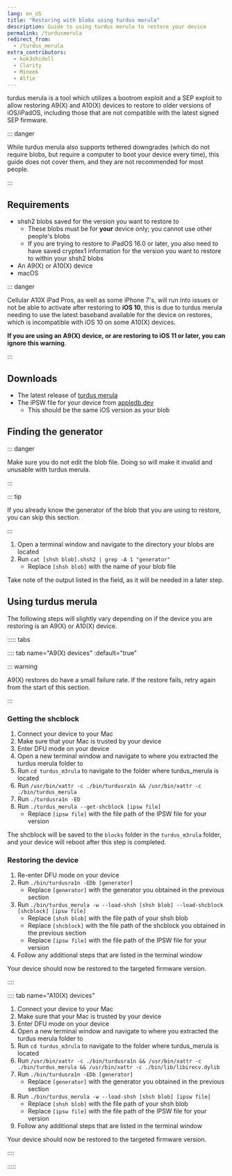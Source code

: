 ```yaml
---
lang: en_US
title: "Restoring with blobs using turdus merula"
description: Guide to using turdus merula to restore your device 
permalink: /turdusmerula
redirect_from:
  - /turdus_merula
extra_contributors:
  - kok3shidoll
  - Clarity
  - Mineek
  - Alfie
---
```


turdus merula is a tool which utilizes a bootrom exploit and a SEP exploit to allow restoring A9(X) and A10(X) devices to restore to older versions of iOS/iPadOS, including those that are not compatible with the latest signed SEP firmware.

::: danger

While turdus merula also supports tethered downgrades (which do not require blobs, but require a computer to boot your device every time), this guide does not cover them, and they are not recommended for most people.

:::

## Requirements

- shsh2 blobs saved for the version you want to restore to
  - These blobs must be for **your** device only; you cannot use other people's blobs
  - If you are trying to restore to iPadOS 16.0 or later, you also need to have saved cryptex1 information for the version you want to restore to within your shsh2 blobs
- An A9(X) or A10(X) device
- macOS

::: danger

Cellular A10X iPad Pros, as well as some iPhone 7's, will run into issues or not be able to activate after restoring to **iOS 10**, this is due to turdus merula needing to use the latest baseband available for the device on restores, which is incompatible with iOS 10 on some A10(X) devices.

**If you are using an A9(X) device, or are restoring to iOS 11 or later, you can ignore this warning**.

:::

## Downloads

- The latest release of [turdus merula](https://sep.lol)
- The iPSW file for your device from [appledb.dev](https://appledb.dev)
  - This should be the same iOS version as your blob

## Finding the generator

::: danger

Make sure you do not edit the blob file. Doing so will make it invalid and unusable with turdus merula.

:::

::: tip

If you already know the generator of the blob that you are using to restore, you can skip this section.

:::

1. Open a terminal window and navigate to the directory your blobs are located
1. Run `cat [shsh blob].shsh2 | grep -A 1 "generator"`
    - Replace `[shsh blob]` with the name of your blob file

Take note of the output listed in the <string> field, as it will be needed in a later step.

## Using turdus merula

The following steps will slightly vary depending on if the device you are restoring is an A9(X) or A10(X) device.

::::: tabs

:::: tab name="A9(X) devices" :default="true"

::: warning

A9(X) restores do have a small failure rate. If the restore fails, retry again from the start of this section.

:::

### Getting the shcblock

1. Connect your device to your Mac
1. Make sure that your Mac is trusted by your device
1. Enter DFU mode on your device
1. Open a new terminal window and navigate to where you extracted the turdus merula folder to
1. Run `cd turdus_m3rula` to navigate to the folder where turdus_merula is located
1. Run `/usr/bin/xattr -c ./bin/turdusra1n && /usr/bin/xattr -c ./bin/turdus_merula`
1. Run `./turdusra1n -ED`
1. Run `./turdus_merula --get-shcblock [ipsw file]`
    - Replace `[ipsw file]` with the file path of the IPSW file for your version

The shcblock will be saved to the `blocks` folder in the `turdus_m3rula` folder, and your device will reboot after this step is completed.

### Restoring the device

1. Re-enter DFU mode on your device
1. Run `./bin/turdusra1n -EDb [generator]`
    - Replace `[generator]` with the generator you obtained in the previous section
1. Run `./bin/turdus_merula -w --load-shsh [shsh blob] --load-shcblock [shcblock] [ipsw file]`
    - Replace `[shsh blob]` with the file path of your shsh blob
    - Replace `[shcblock]` with the file path of the shcblock you obtained in the previous section
    - Replace `[ipsw file]` with the file path of the IPSW file for your version
1. Follow any additional steps that are listed in the terminal window

Your device should now be restored to the targeted firmware version.

::::

:::: tab name="A10(X) devices"

1. Connect your device to your Mac
1. Make sure that your Mac is trusted by your device
1. Enter DFU mode on your device
1. Open a new terminal window and navigate to where you extracted the turdus merula folder to
1. Run `cd turdus_m3rula` to navigate to the folder where turdus_merula is located
1. Run `/usr/bin/xattr -c ./bin/turdusra1n && /usr/bin/xattr -c ./bin/turdus_merula && /usr/bin/xattr -c ./bin/lib/libirecv.dylib`
1. Run `./bin/turdusra1n -EDb [generator]`
    - Replace `[generator]` with the generator you obtained in the previous section
1. Run `./bin/turdus_merula -w --load-shsh [shsh blob] [ipsw file]`
    - Replace `[shsh blob]` with the file path of your shsh blob
    - Replace `[ipsw file]` with the file path of the IPSW file for your version
1. Follow any additional steps that are listed in the terminal window

Your device should now be restored to the targeted firmware version.

::::

:::::
